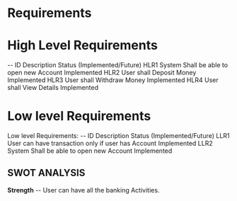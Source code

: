 #  Requirements

#  High Level Requirements

-- ID	Description	Status (Implemented/Future)
HLR1	System Shall be able to open new Account	Implemented
HLR2	User shall Deposit Money	Implemented
HLR3	User shall Withdraw Money	Implemented
HLR4	User shall View Details	Implemented

#  Low level Requirements
  
Low level Requirements:
-- ID	Description	Status (Implemented/Future)
LLR1	User can have transaction only if user has Account	Implemented
LLR2	System Shall be able to open new Account	Implemented


## SWOT ANALYSIS
**Strength**
-- User can have all the banking Activities.